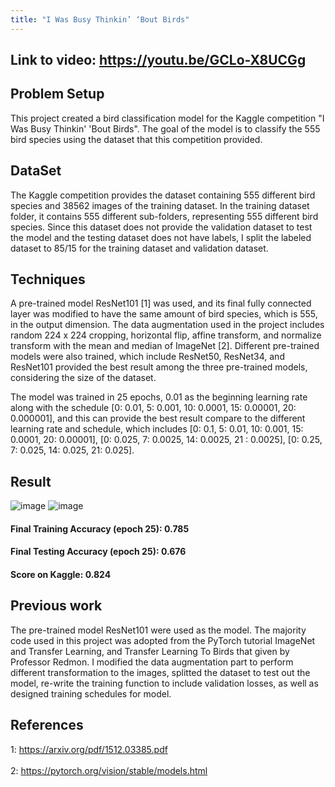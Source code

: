 ```yaml
---
title: "I Was Busy Thinkin’ ‘Bout Birds"
---
```

## Link to video: https://youtu.be/GCLo-X8UCGg
## Problem Setup
This project created a bird classification model for the Kaggle competition "I Was Busy Thinkin' 'Bout Birds". The goal of the model is to classify the 555 bird species using the dataset that this competition provided.
## DataSet
The Kaggle competition provides the dataset containing 555 different bird species and 38562 images of the training dataset. In the training dataset folder, it contains 555 different sub-folders, representing 555 different bird species. Since this dataset does not provide the validation dataset to test the model and the testing dataset does not have labels, I split the labeled dataset to 85/15 for the training dataset and validation dataset.
## Techniques
A pre-trained model ResNet101 [1] was used, and its final fully connected layer was modified to have the same amount of bird species, which is 555, in the output dimension. The data augmentation used in the project includes random 224 x 224 cropping, horizontal flip, affine transform, and normalize transform with the mean and median of ImageNet [2]. Different pre-trained models were also trained, which include ResNet50, ResNet34, and ResNet101 provided the best result among the three pre-trained models, considering the size of the dataset. 

The model was trained in 25 epochs, 0.01 as the beginning learning rate along with the schedule [0: 0.01, 5: 0.001, 10: 0.0001, 15: 0.00001, 20: 0.000001], and this can provide the best result compare to the different learning rate and schedule, which includes [0: 0.1, 5: 0.01, 10: 0.001, 15: 0.0001, 20: 0.00001],  [0: 0.025, 7: 0.0025, 14: 0.0025, 21 : 0.0025],  [0: 0.25, 7: 0.025, 14: 0.025, 21: 0.025].          

## Result
![image](https://user-images.githubusercontent.com/97132692/172105010-7a0b7424-9c98-4e6d-b85e-16c5121c0f60.png)
![image](https://user-images.githubusercontent.com/97132692/172109812-67792018-38e6-4c38-982d-354dc30d1158.png)

#### Final Training Accuracy (epoch 25): 0.785
#### Final Testing Accuracy (epoch 25): 0.676
#### Score on Kaggle: 0.824

## Previous work
The pre-trained model ResNet101 were used as the model. The majority code used in this project was adopted from the PyTorch tutorial ImageNet and Transfer Learning, and Transfer Learning To Birds that given by Professor Redmon. I modified the data augmentation part to perform different transformation to the images, splitted the dataset to test out the model, re-write the training function to include validation losses, as well as designed training schedules for model. 

## References
1: https://arxiv.org/pdf/1512.03385.pdf <br> <br>
2: https://pytorch.org/vision/stable/models.html

